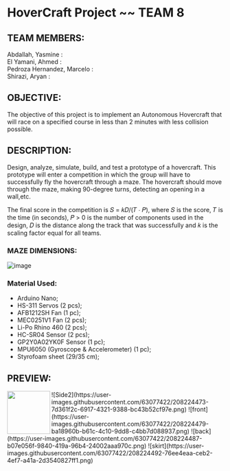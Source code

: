 # HoverCraft Project ~~ TEAM 8

## TEAM MEMBERS: ## 
Abdallah, Yasmine :  
El Yamani, Ahmed :  
Pedroza Hernandez, Marcelo :  
Shirazi, Aryan :  
  
## OBJECTIVE: ##
The objective of this project is to implement an Autonomous Hovercraft that will race on a specified course in less than 2 minutes with less collision possible.


## DESCRIPTION: ##
Design, analyze, simulate, build, and test a prototype of a hovercraft. This prototype will enter a competition in which the group will have to successfully fly the
hovercraft through a maze. The hovercraft should move through the maze, making 90-degree turns, detecting an opening in a wall,etc.

The final score in the competition is 𝑆 = 𝑘𝐷/(𝑇 ∙ 𝑃), where 𝑆 is the score, 𝑇 is the time
(in seconds), 𝑃 > 0 is the number of components used in the design, 𝐷 is the distance along the track that was successfully and 𝑘 is the scaling factor equal for all teams.
### MAZE DIMENSIONS: ###

![image](https://user-images.githubusercontent.com/63077422/205744069-e972af9c-35cd-40d7-b755-3565f1198778.png)
### Material Used: ###
- Arduino Nano;
- HS-311 Servos (2 pcs);
- AFB1212SH Fan (1 pc);
- MEC0251V1 Fan (2 pcs);
- Li-Po Rhino 460 (2 pcs);
- HC-SR04 Sensor (2 pcs);
- GP2Y0A02YK0F Sensor (1 pc);
- MPU6050 (Gyroscope & Accelerometer) (1 pc);
- Styrofoam sheet (29/35 cm);


## PREVIEW: ##

<img align="left" width="100" height="100" src=![Side](https://user-images.githubusercontent.com/63077422/208224457-23b00c39-f82f-4a76-bf67-db8e6bbd7924.png)>
![Side2](https://user-images.githubusercontent.com/63077422/208224473-7d361f2c-6917-4321-9388-bc43b52cf97e.png)
![front](https://user-images.githubusercontent.com/63077422/208224479-ba18960b-b61c-4c10-9dd8-c4bb7d088937.png)
![back](https://user-images.githubusercontent.com/63077422/208224487-b07e056f-9840-419a-96b4-24002aaa970c.png)
![skirt](https://user-images.githubusercontent.com/63077422/208224492-76ee4eaa-ceb2-4ef7-a41a-2d3540827ff1.png)
